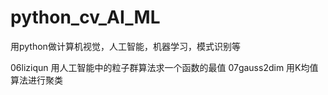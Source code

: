 # python_cv_AI_ML
用python做计算机视觉，人工智能，机器学习，模式识别等

06liziqun 用人工智能中的粒子群算法求一个函数的最值
07gauss2dim 用K均值算法进行聚类
